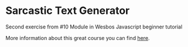 # Sarcastic Text Generator

Second exercise from #10 Module in Wesbos Javascript beginner tutorial

More information about this great course you can find [here](https://beginnerjavascript.com/).